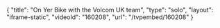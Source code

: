 {
    "title": "On Yer Bike with the Volcom UK team",
    "type": "solo",
    "layout": "iframe-static",
    "videoId": "160208",
    "url": "\/tvpembed\/160208"
}